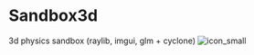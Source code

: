 # Sandbox3d
 3d physics sandbox (raylib, imgui, glm + cyclone)
![icon_small](https://user-images.githubusercontent.com/56446223/210096847-186a75c7-f668-4258-8f7b-3e2fb06d8aaf.png)
